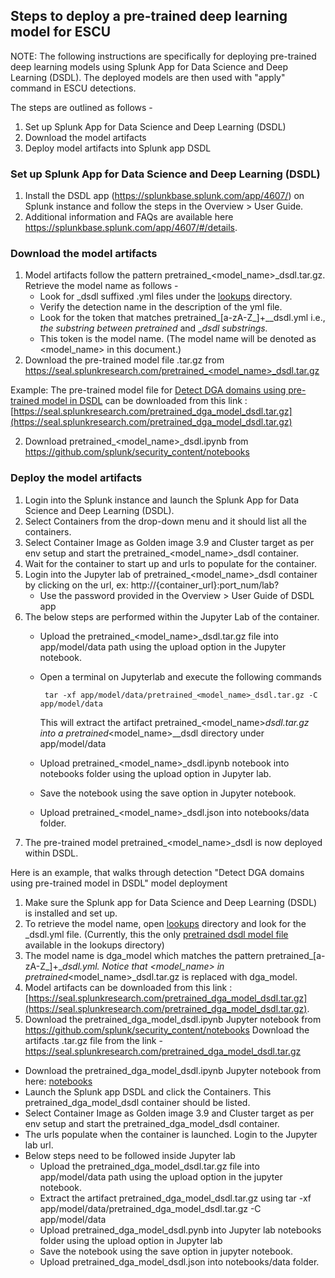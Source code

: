 ## Steps to deploy a pre-trained deep learning model for ESCU

NOTE: The following instructions are specifically for deploying pre-trained deep learning models using Splunk App for Data Science and Deep Learning (DSDL).  The deployed models are then used with "apply" command in ESCU detections.

The steps are outlined as follows -
1. Set up Splunk App for Data Science and Deep Learning (DSDL)
2. Download the model artifacts
3. Deploy model artifacts into Splunk app DSDL

### Set up Splunk App for Data Science and Deep Learning (DSDL)
1. Install the DSDL app (https://splunkbase.splunk.com/app/4607/) on Splunk instance and follow the steps in the Overview > User Guide.
2. Additional information and FAQs are available here https://splunkbase.splunk.com/app/4607/#/details.

### Download the model artifacts
1. Model artifacts follow the pattern pretrained_<model_name>_dsdl.tar.gz. Retrieve the model name as follows -
   * Look for _dsdl suffixed .yml files under the [lookups](https://github.com/splunk/security_content/tree/develop/lookups) directory. 
   * Verify the detection name in the description of the yml file.
   * Look for the token that matches pretrained_[a-zA-Z_]+__dsdl.yml i.e., _the substring between pretrained_ and __dsdl substrings._
   * This token is the model name.
    (The model name will be denoted as <model_name> in this document.)
2. Download the pre-trained model file .tar.gz from https://seal.splunkresearch.com/pretrained_<model_name>_dsdl.tar.gz

 Example: The pre-trained model file for [Detect DGA domains using pre-trained model in DSDL](https://github.com/splunk/security_content/blob/develop/detections/experimental/network/detect_dga_domains_using_pretrained_model_in_dsdl.yml) can be downloaded from this link : [https://seal.splunkresearch.com/pretrained_dga_model_dsdl.tar.gz](https://seal.splunkresearch.com/pretrained_dga_model_dsdl.tar.gz)

2. Download pretrained_<model_name>_dsdl.ipynb from https://github.com/splunk/security_content/notebooks

### Deploy the model artifacts

1. Login into the Splunk instance and launch the Splunk App for Data Science and Deep Learning (DSDL).
2. Select Containers from the drop-down menu and it should list all the containers.
3. Select Container Image as Golden image 3.9 and Cluster target as per env setup and start the pretrained_<model_name>_dsdl container.
4. Wait for the container to start up and urls to populate for the container.
5. Login into the Jupyter lab of pretrained_<model_name>_dsdl container by clicking on the url, ex: http://{container_url}:port_num/lab? 
    * Use the password provided in the Overview > User Guide of DSDL app
6. The below steps are performed within the Jupyter Lab of the container.
    * Upload the pretrained_<model_name>_dsdl.tar.gz file into app/model/data path using the upload option in the Jupyter notebook.
    * Open a terminal on Jupyterlab and execute the following commands

         ```
          tar -xf app/model/data/pretrained_<model_name>_dsdl.tar.gz -C app/model/data
         ```			
      This will extract the artifact pretrained_<model_name>_dsdl.tar.gz into a pretrained_<model_name>__dsdl directory under app/model/data				
    * Upload pretrained_<model_name>_dsdl.ipynb notebook into notebooks folder using the upload option in Jupyter lab.
    * Save the notebook using the save option in Jupyter notebook. 
    * Upload pretrained_<model_name>_dsdl.json into notebooks/data folder.
 7. The pre-trained model pretrained_<model_name>_dsdl is now deployed within DSDL.

Here is an example, that walks through detection "Detect DGA domains using pre-trained model in DSDL" model deployment

1. Make sure the Splunk app for Data Science and Deep Learning (DSDL) is installed and set up.
2. To retrieve the model name, open [lookups](https://github.com/splunk/security_content/tree/develop/lookups) directory and look for the _dsdl.yml file. (Currently, this the only [pretrained dsdl model file](https://github.com/splunk/security_content/blob/develop/lookups/__mlspl_pretrained_dga_model_dsdl.yml) available in the lookups directory)
3. The model name is dga_model which matches the pattern pretrained_[a-zA-Z_]+__dsdl.yml. Notice that <model_name> in pretrained_<model_name>_dsdl.tar.gz is replaced with dga_model.
4. Model artifacts can be downloaded from this link : [https://seal.splunkresearch.com/pretrained_dga_model_dsdl.tar.gz](https://seal.splunkresearch.com/pretrained_dga_model_dsdl.tar.gz).
5. Download the pretrained_dga_model_dsdl.ipynb Jupyter notebook from https://github.com/splunk/security_content/notebooks
Download the artifacts .tar.gz file from the link - https://seal.splunkresearch.com/pretrained_dga_model_dsdl.tar.gz
* Download the pretrained_dga_model_dsdl.ipynb Jupyter notebook from here: [notebooks](https://github.com/splunk/security_content/notebooks)
* Launch the Splunk app DSDL and click the Containers. This pretrained_dga_model_dsdl container should be listed.
* Select Container Image as Golden image 3.9 and Cluster target as per env setup and start the pretrained_dga_model_dsdl container.
* The urls populate when the container is launched. Login to the Jupyter lab url. 
* Below steps need to be followed inside Jupyter lab 
  * Upload the pretrained_dga_model_dsdl.tar.gz file into app/model/data path using the upload option in the jupyter notebook.
  * Extract the artifact pretrained_dga_model_dsdl.tar.gz using tar -xf app/model/data/pretrained_dga_model_dsdl.tar.gz -C app/model/data
  * Upload pretrained_dga_model_dsdl.pynb into Jupyter lab notebooks folder using the upload option in Jupyter lab
  * Save the notebook using the save option in jupyter notebook.
  * Upload pretrained_dga_model_dsdl.json into notebooks/data folder.

